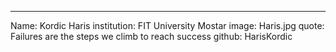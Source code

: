 ---
Name: Kordic Haris 
institution: FIT University Mostar
image: Haris.jpg
quote: Failures are the steps we climb to reach success 
github: HarisKordic